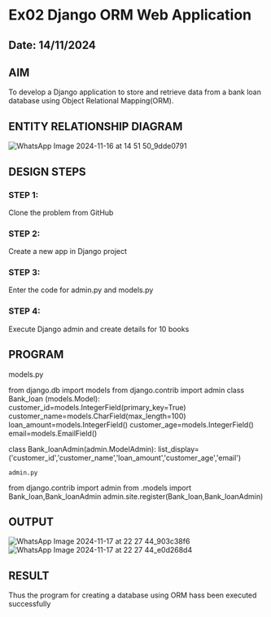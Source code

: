 # Ex02 Django ORM Web Application
## Date: 14/11/2024

## AIM
To develop a Django application to store and retrieve data from a bank loan database using Object Relational Mapping(ORM).

## ENTITY RELATIONSHIP DIAGRAM
![WhatsApp Image 2024-11-16 at 14 51 50_9dde0791](https://github.com/user-attachments/assets/c16436e4-8162-47c2-a74b-459cf969db22)



## DESIGN STEPS


### STEP 1:
Clone the problem from GitHub

### STEP 2:
Create a new app in Django project

### STEP 3:
Enter the code for admin.py and models.py

### STEP 4:
Execute Django admin and create details for 10 books

## PROGRAM
models.py



from django.db import models
from django.contrib import admin
class Bank_loan (models.Model):
    customer_id=models.IntegerField(primary_key=True)
    customer_name=models.CharField(max_length=100)
    loan_amount=models.IntegerField()
    customer_age=models.IntegerField()
    email=models.EmailField()

class Bank_loanAdmin(admin.ModelAdmin):
    list_display=('customer_id','customer_name','loan_amount','customer_age','email')



    admin.py



    
from django.contrib import admin
from .models import Bank_loan,Bank_loanAdmin
admin.site.register(Bank_loan,Bank_loanAdmin)

## OUTPUT

![WhatsApp Image 2024-11-17 at 22 27 44_903c38f6](https://github.com/user-attachments/assets/aaf5cda7-21f7-41d2-9d34-3baf1d3a74b9)
![WhatsApp Image 2024-11-17 at 22 27 44_e0d268d4](https://github.com/user-attachments/assets/4337517b-879b-4369-b0ea-107f6c1a84b3)


## RESULT
Thus the program for creating a database using ORM hass been executed successfully
